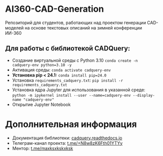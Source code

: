 # AI360-CAD-Generation
Репозиторий для студентов, работающих над проектом генерации CAD-моделей на основе текстовых описаний на зимней конференции ИИ-360

## Для работы с библиотекой CADQuery:
* Создание виртуальной среды с Python 3.10 ```conda create -n cadquery-env python=3.10 -y```
* Активация среды: ```conda activate cadquery-env```
* **Установка pip < 24.1:** ```conda install pip=24.0```
* Установка ```requirements_cadquery.txt```: ```pip install -r requirements_cadquery.txt```
* Установка ядра Jupyter для использования в указанной среде: ```python -m ipykernel install --user --name=cadquery-env --display-name "cadquery-env"```
* Открытие Jupyter Notebook

# Дополнительная информация
* Документация библиотеки: [cadquery.readthedocs.io](https://cadquery.readthedocs.io)  
* Телеграм-канал проекта: [t.me/+N8w8zK6Fth01YTYy](https://t.me/+N8w8zK6Fth01YTYy)  
* Ментор: [t.me/maxksxkskxksk](https://t.me/maxksxkskxksk)


